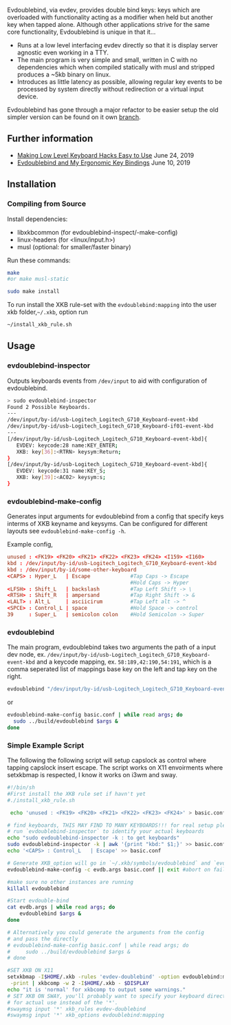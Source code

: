 Evdoublebind, via evdev, provides double bind keys: keys which are overloaded with functionality acting as a modifier when held but another key when tapped alone. Although other applications strive for the same core functionality, Evdoublebind is unique in that it...
* Runs at a low level interfacing evdev directly so that it is display server
agnostic even working in a TTY.
* The main program is very simple and small, written in C with no dependencies which when
  compiled statically with musl and stripped produces a ~5kb binary on linux. 
* Introduces as little latency as possible, allowing regular key events to be
  processed by system directly without redirection or a virtual input device.

Evdoublebind has gone through a major refactor to be easier setup the old simpler version can be found on it own [branch](https://github.com/exrok/evdoublebind/tree/tiny-over-optimized-version). 

## Further information
- [Making Low Level Keyboard Hacks Easy to Use](https://i64.dev/low-level-keyboards-hacks-easy-to-use/) June 24, 2019
- [Evdoublebind and My Ergonomic Key Bindings](https://i64.dev/evdoublebind-introduction/) June 10, 2019

## Installation
### Compiling from Source

Install dependencies:

* libxkbcommon (for evdoublebind-inspect/-make-config)
* linux-headers (for <linux/input.h>)
* musl (optional: for smaller/faster binary)

Run these commands:

```sh
make
#or make musl-static

sudo make install
```

To run install the XKB rule-set with the `evdoublebind:mapping` into the user xkb 
folder,`~/.xkb`, option run

```sh
~/install_xkb_rule.sh
```

## Usage

### evdoublebind-inspector
Outputs keyboards events from `/dev/input` to aid with configuration of 
evdoublebind.
```sh
> sudo evdoublebind-inspector 
Found 2 Possible Keyboards.
---
/dev/input/by-id/usb-Logitech_Logitech_G710_Keyboard-event-kbd
/dev/input/by-id/usb-Logitech_Logitech_G710_Keyboard-if01-event-kbd
---
[/dev/input/by-id/usb-Logitech_Logitech_G710_Keyboard-event-kbd]{
   EVDEV: keycode:28 name:KEY_ENTER;
   XKB: key[36]:<RTRN> keysym:Return;
}
[/dev/input/by-id/usb-Logitech_Logitech_G710_Keyboard-event-kbd]{
   EVDEV: keycode:31 name:KEY_S;
   XKB: key[39]:<AC02> keysym:s;
}
```

### evdoublebind-make-config
Generates input arguments for evdoublebind from a config that specify keys
interms of XKB keyname and keysyms. Can be configured for different layouts
see `evdoublebind-make-config -h`.

Example config,
```conf
unused : <FK19> <FK20> <FK21> <FK22> <FK23> <FK24> <I159> <I160>
kbd : /dev/input/by-id/usb-Logitech_Logitech_G710_Keyboard-event-kbd
kbd : /dev/input/by-id/some-other-keyboard
<CAPS> : Hyper_L   | Escape             #Tap Caps -> Escape
                                        #Hold Caps -> Hyper
<LFSH> : Shift_L   | backslash          #Tap Left Shift -> \
<RTSH> : Shift_R   | ampersand          #Tap Right Shift -> &
<LALT> : Alt_L     | asciicirum         #Tap Left alt -> ^
<SPCE> : Control_L | space              #Hold Space -> control
39     : Super_L   | semicolon colon    #Hold Semicolon -> Super
```

### evdoublebind
The main program, evdoublebind takes two arguments the path of a input dev node,
ex. `/dev/input/by-id/usb-Logitech_Logitech_G710_Keyboard-event-kbd` and a
keycode mapping, ex. `58:189,42:190,54:191`, which is a comma seperated list of
mappings base key on the left and tap key on the right.
```sh
evdoublebind "/dev/input/by-id/usb-Logitech_Logitech_G710_Keyboard-event-kbd" "58:189,42:190,54:191"
```
or
```sh
evdoublebind-make-config basic.conf | while read args; do
  sudo ../build/evdoublebind $args &
done
```
### Simple Example Script
The following the following script will setup capslock as control
where tapping capslock insert escape. The script works on X11 envoirments where
setxkbmap is respected, I know it works on i3wm and sway.
```sh
#!/bin/sh
#First install the XKB rule set if havn't yet
#./install_xkb_rule.sh

 echo 'unused : <FK19> <FK20> <FK21> <FK22> <FK23> <FK24>' > basic.conf

# find keyboards, THIS MAY FIND TO MANY KEYBOARDS!!! for real setup please
# run `evdoublebind-inspector` to identify your actual keyboards
echo "sudo evdoublebind-inspector -k : to get keyboards"
sudo evdoublebind-inspector -k | awk '{print "kbd:" $1;}' >> basic.conf
echo '<CAPS> : Control_L   | Escape' >> basic.conf

# Generate XKB_option will go in `~/.xkb/symbols/evdoublebind` and `evdb.in`.
evdoublebind-make-config -c evdb.args basic.conf || exit #abort on failure

#make sure no other instances are running
killall evdoublebind

#Start evdouble-bind
cat evdb.args | while read args; do
    evdoublebind $args &
done

# Alternatively you could generate the arguments from the config
# and pass the directly
# evdoublebind-make-config basic.conf | while read args; do
#     sudo ../build/evdoublebind $args &
# done

#SET XKB ON X11
setxkbmap -I$HOME/.xkb -rules 'evdev-doublebind' -option evdoublebind:mapping\
 -print | xkbcomp -w 2 -I$HOME/.xkb - $DISPLAY
echo "it is 'normal' for xkbcomp to output some warnings."
# SET XKB ON SWAY, you'll probably want to specify your keyboard directly
# for actual use instead of the '*'.
#swaymsg input '*' xkb_rules evdev-doublebind 
#swaymsg input '*' xkb_options evdoublebind:mapping
```

